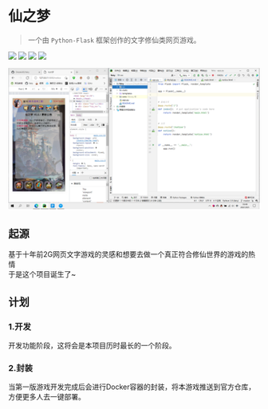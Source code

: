 # 仙之梦

> 一个由 `Python-Flask` 框架创作的文字修仙类网页游戏。

![](https://img.shields.io/badge/Python-3.9.6-green)
![](https://img.shields.io/badge/Flask-2.0.1-orange)
![](https://img.shields.io/badge/Jquery-3.6.0-blue)
![](https://img.shields.io/badge/Buid-0.0.1-blue)

![](write/1.png)

## 起源
基于十年前2G网页文字游戏的灵感和想要去做一个真正符合修仙世界的游戏的热情  
于是这个项目诞生了~

## 计划
### 1.开发
开发功能阶段，这将会是本项目历时最长的一个阶段。
### 2.封装
当第一版游戏开发完成后会进行Docker容器的封装，将本游戏推送到官方仓库，方便更多人去一键部署。


